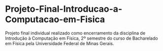 # Projeto-Final-Introducao-a-Computacao-em-Fisica
Projeto final individual realizado como encerramento da disciplina de Introdução à Computação em Física, 2º semestre do curso de Bacharelado em Física pela Universidade Federal de Minas Gerais.
